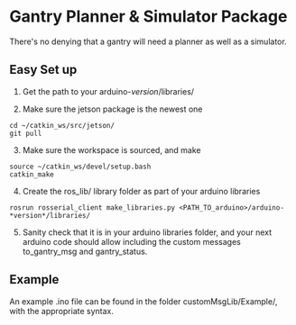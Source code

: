 # Gantry Planner & Simulator Package

There's no denying that a gantry will need a planner as well as a simulator.

## Easy Set up

1) Get the path to your arduino-*version*/libraries/ 

2) Make sure the jetson package is the newest one
```
cd ~/catkin_ws/src/jetson/
git pull
```

3) Make sure the workspace is sourced, and make
```
source ~/catkin_ws/devel/setup.bash
catkin_make
```

4) Create the ros_lib/ library folder as part of your arduino libraries
```
rosrun rosserial_client make_libraries.py <PATH_TO_arduino>/arduino-*version*/libraries/
```

5) Sanity check that it is in your arduino libraries folder, and your next arduino code should allow including the custom messages to_gantry_msg and gantry_status.

## Example

An example .ino file can be found in the folder customMsgLib/Example/, with the appropriate syntax.
